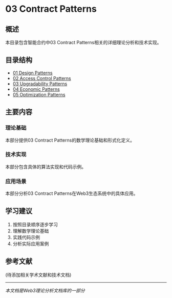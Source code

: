 # 03 Contract Patterns

## 概述

本目录包含智能合约中03 Contract Patterns相关的详细理论分析和技术实现。

## 目录结构

- [01 Design Patterns](01_Design_Patterns/README.md)
- [02 Access Control Patterns](02_Access_Control_Patterns/README.md)
- [03 Upgradability Patterns](03_Upgradability_Patterns/README.md)
- [04 Economic Patterns](04_Economic_Patterns/README.md)
- [05 Optimization Patterns](05_Optimization_Patterns/README.md)

## 主要内容

### 理论基础

本部分提供03 Contract Patterns的数学理论基础和形式化定义。

### 技术实现

本部分包含具体的算法实现和代码示例。

### 应用场景

本部分分析03 Contract Patterns在Web3生态系统中的具体应用。

## 学习建议

1. 按照目录顺序逐步学习
2. 理解数学理论基础
3. 实践代码示例
4. 分析实际应用案例

## 参考文献

(待添加相关学术文献和技术文档)

---

*本文档是Web3理论分析文档库的一部分*
